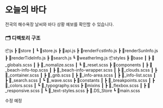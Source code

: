 # 오늘의 바다

전국의 해수욕장 날씨와 바다 상황 예보를 확인할 수 있습니다.

### 🗂 디렉토리 구조

📦js
┣ 📂store
┃ ┗ 📜store.js
┣ 📜api.js
┣ 📜renderFcstInfo.js
┣ 📜renderSunInfo.js
┣ 📜renderTideInfo.js
┣ 📜search.js
┗ 📜weatherImg.js
📦styles
┣ 📂base
┃ ┣ 📜_globals.scss
┃ ┣ 📜_nomalize.scss
┃ ┗ 📜_reset.scss
┣ 📂components
┃ ┣ 📜_beach-info-top.scss
┃ ┣ 📜_beach-info-wrapper.scss
┃ ┣ 📜_clouds.scss
┃ ┣ 📜_container.scss
┃ ┣ 📜_gnb.scss
┃ ┣ 📜_info-area.scss
┃ ┣ 📜_info-list.scss
┃ ┣ 📜_search.scss
┃ ┗ 📜_wave.scss
┣ 📂constants
┃ ┣ 📜_breakpoints.scss
┃ ┣ 📜_colors.scss
┃ ┗ 📜_typography.scss
┣ 📂mixins
┃ ┣ 📜_flexbox.scss
┃ ┣ 📜_responsive.scss
┃ ┗ 📜_text-styles.scss
┣ 📜.DS_Store
┗ 📜main.scss

수정 예정
